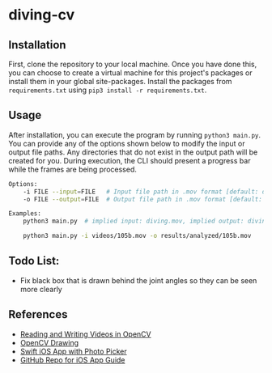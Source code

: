 # diving-cv
## Installation
First, clone the repository to your local machine. Once you have done this, you can choose to create a virtual machine for this project's packages or install them in your global site-packages. Install the packages from `requirements.txt` using `pip3 install -r requirements.txt`.

## Usage
After installation, you can execute the program by running `python3 main.py`. You can provide any of the options shown below to modify the input or output file paths. Any directories that do not exist in the output path will be created for you. During execution, the CLI should present a progress bar while the frames are being processed.

```bash
Options:
    -i FILE --input=FILE   # Input file path in .mov format [default: diving.mov].
    -o FILE --output=FILE  # Output file path in .mov format [default: diving_analyzed.mov].
```

```bash
Examples:
    python3 main.py  # implied input: diving.mov, implied output: diving_analyzed.mov

    python3 main.py -i videos/105b.mov -o results/analyzed/105b.mov
```

## Todo List:
- Fix black box that is drawn behind the joint angles so they can be seen more clearly


## References
- [Reading and Writing Videos in OpenCV](https://learnopencv.com/reading-and-writing-videos-using-opencv/#write-videos)
- [OpenCV Drawing](https://docs.opencv.org/3.1.0/dc/da5/tutorial_py_drawing_functions.html)
- [Swift iOS App with Photo Picker](https://www.youtube.com/watch?v=yMC16EZHwZU)
- [GitHub Repo for iOS App Guide](https://github.com/StewartLynch/My-Images-Completed/tree/main/My%20Images)
